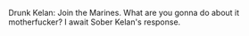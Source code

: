 Drunk Kelan:
Join the Marines. What are you gonna do about it motherfucker?
I await Sober Kelan's response.

